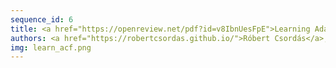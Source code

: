 ```yaml
---
sequence_id: 6
title: <a href="https://openreview.net/pdf?id=v8IbnUesFpE">Learning Adaptive Control Flow in Transformers for Improved Systematic Generalization</a>
authors: <a href="https://robertcsordas.github.io/">Róbert Csordás</a>, <a href="https://www-i6.informatik.rwth-aachen.de/~irie/">Kazuki Irie</a>, <a href="https://people.idsia.ch/~juergen/">Jürgen Schmidhuber</a>
img: learn_acf.png
---
```

